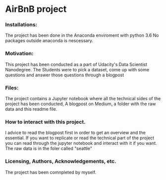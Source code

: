 # AirBnB project

### Installations:
The project has been done in the Anaconda enviroment with python 3.6
No packages outside anaconda is nescessary.


### Motivation:
This project has been conducted as a part of Udacity's Data Scientist Nanodegree. The Students were to pick a dataset, come up with 
some questions and answer those questions through a blogpost

### Files:
The project contains a Jupyter notebook where all the technical sides of the project has been conducted,
A blogpost on Medium, a folder with the raw data and this readme file.

### How to interact with this project.
I advice to read the blogpost first in order to get an overview and the essential. If you want to replicate or read the technical part of the project you can read through the jupyter notebook and interact with it if you want. The raw data is in the foler called "seattle"

### Licensing, Authors, Acknowledgements, etc.
The project has been comnpleted by myself.



